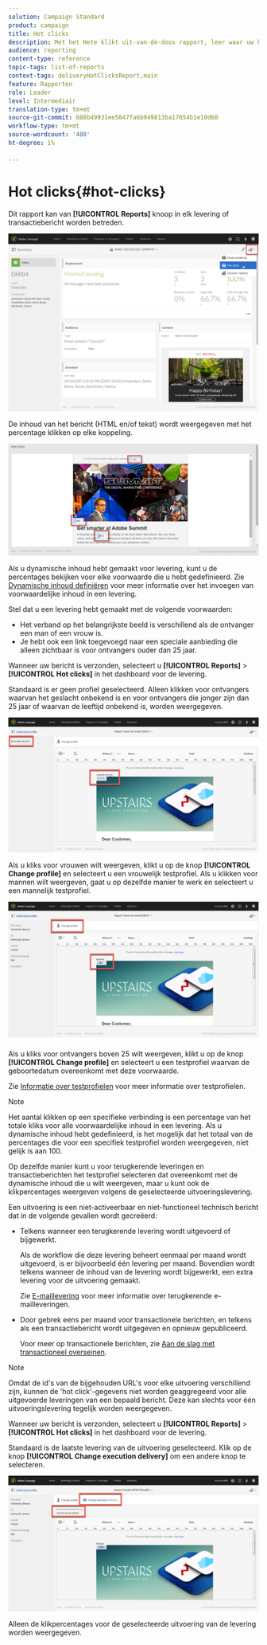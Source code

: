 ```yaml
---
solution: Campaign Standard
product: campaign
title: Hot clicks
description: Met het Hete klikt uit-van-de-doos rapport, leer waar uw klant op uw levering klikte.
audience: reporting
content-type: reference
topic-tags: list-of-reports
context-tags: deliveryHotClicksReport,main
feature: Rapporten
role: Leader
level: Intermediair
translation-type: tm+mt
source-git-commit: 088b49931ee5047fa6b949813ba17654b1e10d60
workflow-type: tm+mt
source-wordcount: '480'
ht-degree: 1%

---
```



# Hot clicks{#hot-clicks}

Dit rapport kan van **[!UICONTROL Reports]** knoop in elk levering of transactiebericht worden betreden.

![](assets/delivery_reports_hot-clicks_4.png)

De inhoud van het bericht (HTML en/of tekst) wordt weergegeven met het percentage klikken op elke koppeling.

![](assets/delivery_reports_10.png)

Als u dynamische inhoud hebt gemaakt voor levering, kunt u de percentages bekijken voor elke voorwaarde die u hebt gedefinieerd. Zie [Dynamische inhoud definiëren](../../designing/using/personalization.md#defining-dynamic-content-in-an-email) voor meer informatie over het invoegen van voorwaardelijke inhoud in een levering.

Stel dat u een levering hebt gemaakt met de volgende voorwaarden:

* Het verband op het belangrijkste beeld is verschillend als de ontvanger een man of een vrouw is.
* Je hebt ook een link toegevoegd naar een speciale aanbieding die alleen zichtbaar is voor ontvangers ouder dan 25 jaar.

Wanneer uw bericht is verzonden, selecteert u **[!UICONTROL Reports]** > **[!UICONTROL Hot clicks]** in het dashboard voor de levering.

Standaard is er geen profiel geselecteerd. Alleen klikken voor ontvangers waarvan het geslacht onbekend is en voor ontvangers die jonger zijn dan 25 jaar of waarvan de leeftijd onbekend is, worden weergegeven.

![](assets/delivery_reports_hot-clicks_1.png)

Als u kliks voor vrouwen wilt weergeven, klikt u op de knop **[!UICONTROL Change profile]** en selecteert u een vrouwelijk testprofiel. Als u klikken voor mannen wilt weergeven, gaat u op dezelfde manier te werk en selecteert u een mannelijk testprofiel.

![](assets/delivery_reports_hot-clicks_2.png)

Als u kliks voor ontvangers boven 25 wilt weergeven, klikt u op de knop **[!UICONTROL Change profile]** en selecteert u een testprofiel waarvan de geboortedatum overeenkomt met deze voorwaarde.

Zie [Informatie over testprofielen](../../audiences/using/managing-test-profiles.md) voor meer informatie over testprofielen.

>[!NOTE]
>
>Het aantal klikken op een specifieke verbinding is een percentage van het totale kliks voor alle voorwaardelijke inhoud in een levering. Als u dynamische inhoud hebt gedefinieerd, is het mogelijk dat het totaal van de percentages die voor een specifiek testprofiel worden weergegeven, niet gelijk is aan 100.

Op dezelfde manier kunt u voor terugkerende leveringen en transactieberichten het testprofiel selecteren dat overeenkomt met de dynamische inhoud die u wilt weergeven, maar u kunt ook de klikpercentages weergeven volgens de geselecteerde uitvoeringslevering.

Een uitvoering is een niet-activeerbaar en niet-functioneel technisch bericht dat in de volgende gevallen wordt gecreëerd:

* Telkens wanneer een terugkerende levering wordt uitgevoerd of bijgewerkt.

   Als de workflow die deze levering beheert eenmaal per maand wordt uitgevoerd, is er bijvoorbeeld één levering per maand. Bovendien wordt telkens wanneer de inhoud van de levering wordt bijgewerkt, een extra levering voor de uitvoering gemaakt.

   Zie [E-maillevering](../../automating/using/email-delivery.md) voor meer informatie over terugkerende e-mailleveringen.

* Door gebrek eens per maand voor transactionele berichten, en telkens als een transactiebericht wordt uitgegeven en opnieuw gepubliceerd.

   Voor meer op transactionele berichten, zie [Aan de slag met transactioneel overseinen](../../channels/using/getting-started-with-transactional-msg.md).

>[!NOTE]
>
>Omdat de id&#39;s van de bijgehouden URL&#39;s voor elke uitvoering verschillend zijn, kunnen de &#39;hot click&#39;-gegevens niet worden geaggregeerd voor alle uitgevoerde leveringen van een bepaald bericht. Deze kan slechts voor één uitvoeringslevering tegelijk worden weergegeven.

Wanneer uw bericht is verzonden, selecteert u **[!UICONTROL Reports]** > **[!UICONTROL Hot clicks]** in het dashboard voor de levering.

Standaard is de laatste levering van de uitvoering geselecteerd. Klik op de knop **[!UICONTROL Change execution delivery]** om een andere knop te selecteren.

![](assets/delivery_reports_hot-clicks_3.png)

Alleen de klikpercentages voor de geselecteerde uitvoering van de levering worden weergegeven.
